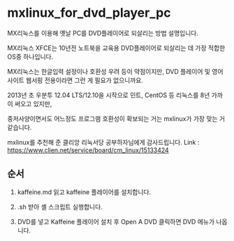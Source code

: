 # mxlinux_for_dvd_player_pc
MX리눅스를 이용해 옛날 PC를 DVD플레이어로 되살리는 방법 설명입니다.

MX리눅스 XFCE는 10년전 노트북을 교육용 DVD플레이어로 되살리는 데 가장 적합한 OS중 하나입니다.

MX리눅스는 한글입력 설정이나 호환성 우려 등이 약점이지만, DVD 플레이어 및 영어사이트 웹서핑 전용이라면 그런 게 필요가 없으니까요.


2013년 초 우분투 12.04 LTS/12.10을 시작으로 민트, CentOS 등 리눅스를 8년 가까이 써오고 있지만,

중저사양이면서도 어느정도 프로그램 호환성이 확보되는 거는 mxlinux가 가장 맞는 거 같습니다.

mxlinux를 추천해 준 클리앙 리눅서당 공부하자님에게 감사드립니다.
Link : https://www.clien.net/service/board/cm_linux/15133424


## 순서
1) kaffeine.md 읽고 kaffeine 플레이어를 설치합니다.

2) .sh 받아 셸 스크립트 실행합니다.

3) DVD를 넣고 Kaffeine 플레이어 설치 후 Open A DVD 클릭하면 DVD 메뉴가 나옵니다.
